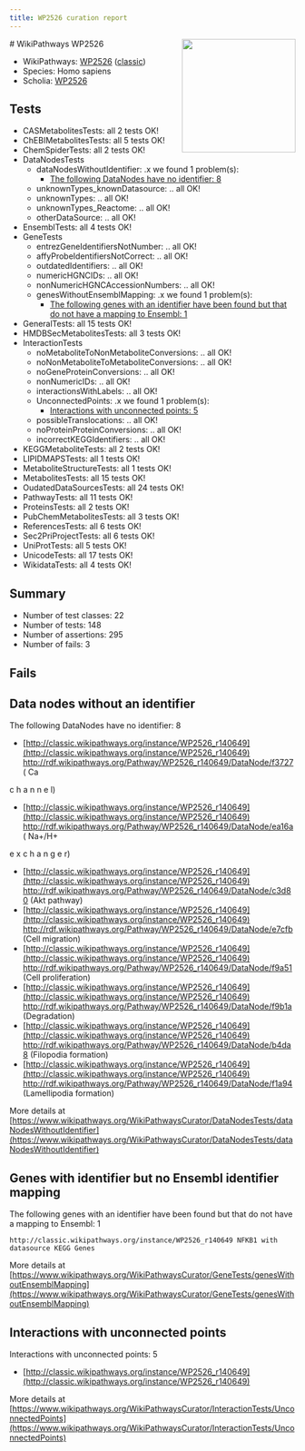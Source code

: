 ```yaml
---
title: WP2526 curation report
---
```


<img style="float: right; width: 200px" src="https://upload.wikimedia.org/wikipedia/commons/thumb/8/83/Wplogo_with_text_500.png/640px-Wplogo_with_text_500.png" />
# WikiPathways WP2526

* WikiPathways: [WP2526](https://wikipathways.org/pathways/WP2526) ([classic](https://classic.wikipathways.org/instance/WP2526))
* Species: Homo sapiens
* Scholia: [WP2526](https://scholia.toolforge.org/wikipathways/WP2526)
## Tests
* CASMetabolitesTests: all 2 tests OK!
* ChEBIMetabolitesTests: all 5 tests OK!
* ChemSpiderTests: all 2 tests OK!
* DataNodesTests
    * dataNodesWithoutIdentifier: .x we found 1 problem(s):
        * [The following DataNodes have no identifier: 8](#d2d32fa7)
    * unknownTypes_knownDatasource: .. all OK!
    * unknownTypes: .. all OK!
    * unknownTypes_Reactome: .. all OK!
    * otherDataSource: .. all OK!
* EnsemblTests: all 4 tests OK!
* GeneTests
    * entrezGeneIdentifiersNotNumber: .. all OK!
    * affyProbeIdentifiersNotCorrect: .. all OK!
    * outdatedIdentifiers: .. all OK!
    * numericHGNCIDs: .. all OK!
    * nonNumericHGNCAccessionNumbers: .. all OK!
    * genesWithoutEnsemblMapping: .x we found 1 problem(s):
        * [The following genes with an identifier have been found but that do not have a mapping to Ensembl: 1](#40286d83)
* GeneralTests: all 15 tests OK!
* HMDBSecMetabolitesTests: all 3 tests OK!
* InteractionTests
    * noMetaboliteToNonMetaboliteConversions: .. all OK!
    * noNonMetaboliteToMetaboliteConversions: .. all OK!
    * noGeneProteinConversions: .. all OK!
    * nonNumericIDs: .. all OK!
    * interactionsWithLabels: .. all OK!
    * UnconnectedPoints: .x we found 1 problem(s):
        * [Interactions with unconnected points: 5](#35a61add)
    * possibleTranslocations: .. all OK!
    * noProteinProteinConversions: .. all OK!
    * incorrectKEGGIdentifiers: .. all OK!
* KEGGMetaboliteTests: all 2 tests OK!
* LIPIDMAPSTests: all 1 tests OK!
* MetaboliteStructureTests: all 1 tests OK!
* MetabolitesTests: all 15 tests OK!
* OudatedDataSourcesTests: all 24 tests OK!
* PathwayTests: all 11 tests OK!
* ProteinsTests: all 2 tests OK!
* PubChemMetabolitesTests: all 3 tests OK!
* ReferencesTests: all 6 tests OK!
* Sec2PriProjectTests: all 6 tests OK!
* UniProtTests: all 5 tests OK!
* UnicodeTests: all 17 tests OK!
* WikidataTests: all 4 tests OK!


## Summary

* Number of test classes: 22
* Number of tests: 148
* Number of assertions: 295
* Number of fails: 3

## Fails

<a name="d2d32fa7" />

## Data nodes without an identifier

The following DataNodes have no identifier: 8

* [http://classic.wikipathways.org/instance/WP2526_r140649](http://classic.wikipathways.org/instance/WP2526_r140649) http://rdf.wikipathways.org/Pathway/WP2526_r140649/DataNode/f3727 (
Ca

c
h
a
n
n
e
l)
* [http://classic.wikipathways.org/instance/WP2526_r140649](http://classic.wikipathways.org/instance/WP2526_r140649) http://rdf.wikipathways.org/Pathway/WP2526_r140649/DataNode/ea16a (
Na+/H+

e
x
c
h
a
n
g
e
r)
* [http://classic.wikipathways.org/instance/WP2526_r140649](http://classic.wikipathways.org/instance/WP2526_r140649) http://rdf.wikipathways.org/Pathway/WP2526_r140649/DataNode/c3d80 (Akt
pathway)
* [http://classic.wikipathways.org/instance/WP2526_r140649](http://classic.wikipathways.org/instance/WP2526_r140649) http://rdf.wikipathways.org/Pathway/WP2526_r140649/DataNode/e7cfb (Cell migration)
* [http://classic.wikipathways.org/instance/WP2526_r140649](http://classic.wikipathways.org/instance/WP2526_r140649) http://rdf.wikipathways.org/Pathway/WP2526_r140649/DataNode/f9a51 (Cell proliferation)
* [http://classic.wikipathways.org/instance/WP2526_r140649](http://classic.wikipathways.org/instance/WP2526_r140649) http://rdf.wikipathways.org/Pathway/WP2526_r140649/DataNode/f9b1a (Degradation)
* [http://classic.wikipathways.org/instance/WP2526_r140649](http://classic.wikipathways.org/instance/WP2526_r140649) http://rdf.wikipathways.org/Pathway/WP2526_r140649/DataNode/b4da8 (Filopodia
formation)
* [http://classic.wikipathways.org/instance/WP2526_r140649](http://classic.wikipathways.org/instance/WP2526_r140649) http://rdf.wikipathways.org/Pathway/WP2526_r140649/DataNode/f1a94 (Lamellipodia
formation)


More details at [https://www.wikipathways.org/WikiPathwaysCurator/DataNodesTests/dataNodesWithoutIdentifier](https://www.wikipathways.org/WikiPathwaysCurator/DataNodesTests/dataNodesWithoutIdentifier)

<a name="40286d83" />

## Genes with identifier but no Ensembl identifier mapping

The following genes with an identifier have been found but that do not have a mapping to Ensembl: 1
```
http://classic.wikipathways.org/instance/WP2526_r140649 NFKB1 with datasource KEGG Genes
```

More details at [https://www.wikipathways.org/WikiPathwaysCurator/GeneTests/genesWithoutEnsemblMapping](https://www.wikipathways.org/WikiPathwaysCurator/GeneTests/genesWithoutEnsemblMapping)

<a name="35a61add" />

## Interactions with unconnected points

Interactions with unconnected points: 5

* [http://classic.wikipathways.org/instance/WP2526_r140649](http://classic.wikipathways.org/instance/WP2526_r140649)


More details at [https://www.wikipathways.org/WikiPathwaysCurator/InteractionTests/UnconnectedPoints](https://www.wikipathways.org/WikiPathwaysCurator/InteractionTests/UnconnectedPoints)

